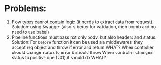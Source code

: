 # Problems:
1. Flow types cannot contain logic (it needs to extract data from request).
Solution:
using Swagger (also is better for validation, then tcomb and no need to use babel)
2. Pipeline functions must pass not only body, but also headers and status.
Solution:
For `before` function it can be used ala middlewares: they accept req object and throw if error and return WHAT?
When controller should change status to error it should throw
When controller changes status to positive one (201) it should do WHAT?

